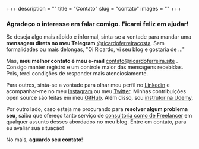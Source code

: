 +++ 
description = ""
title = "Contato"
slug = "contato"
images = ""
+++

### Agradeço o interesse em falar comigo. Ficarei feliz em ajudar!

Se deseja algo mais rápido e informal, sinta-se a vontade para mandar uma **mensagem direta no meu Telegram** 
[@ricardoferreiracosta](https://t.me/ricardoferreiracosta). Sem formalidades ou mais delongas, "Oi Ricardo, vi seu blog e gostaria de ..."

Mas, **meu melhor contato é meu e-mail** contato@ricardoferreira.site . Consigo manter registro e um controle maior das mensagens recebidas.
Pois, terei condições de responder mais atenciosiamente.

Para outros, sinta-se a vontade para olhar meu perfil no [Linkedin](https://www.linkedin.com/in/ricardo-ferreira-costa) 
e acompanhar-me no meu [Instagram](https://www.instagram.com/ricardoferreira.tec) ou meu [Twitter](https://twitter.com/rferreira_tec). 
Minhas contribuições open source são feitas em meu [GitHub](https://github.com/ricardoferreiracosta08). 
Além disso, sou [instrutor na Udemy](https://www.udemy.com/user/ricardo-ferreira-costa-2/).

Por outro lado, caso esteja me procurando para **resolver algum problema seu**, saiba que ofereço tanto serviço de [consultoria como de Freelancer]()
em qualquer assunto desses abordados no meu blog. Entre em contato, para eu avaliar sua situação! 

<!--Inclusive, devido a meus anos de experiência na carreira de TI, ofereço **GRATUITAMENTE 1 hora de mentoria online**
para eu te auxiliar em algum aspecto da sua jornada profissional. Sinta-se a vontade para agendar a sua,
conforme minha disponibilidade. [Quero agendar minha mentoria agora!](https://calendly.com/ricardoferreira_tec/mentoriagratuita)-->

No mais, **aguardo seu contato**!
